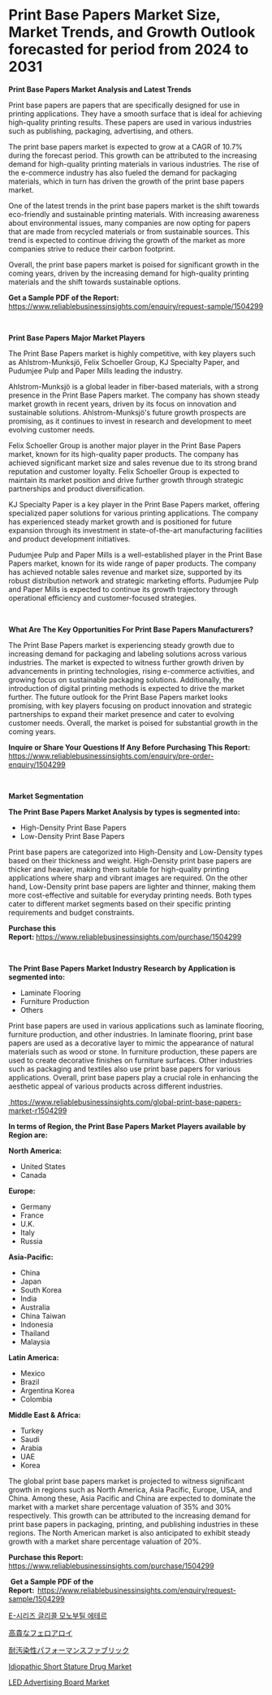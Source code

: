 <p><h1>Print Base Papers Market Size, Market Trends, and Growth Outlook forecasted for period from 2024 to 2031</h1></p><p><strong>Print Base Papers Market Analysis and Latest Trends</strong></p>
<p><p>Print base papers are papers that are specifically designed for use in printing applications. They have a smooth surface that is ideal for achieving high-quality printing results. These papers are used in various industries such as publishing, packaging, advertising, and others.</p><p>The print base papers market is expected to grow at a CAGR of 10.7% during the forecast period. This growth can be attributed to the increasing demand for high-quality printing materials in various industries. The rise of the e-commerce industry has also fueled the demand for packaging materials, which in turn has driven the growth of the print base papers market.</p><p>One of the latest trends in the print base papers market is the shift towards eco-friendly and sustainable printing materials. With increasing awareness about environmental issues, many companies are now opting for papers that are made from recycled materials or from sustainable sources. This trend is expected to continue driving the growth of the market as more companies strive to reduce their carbon footprint.</p><p>Overall, the print base papers market is poised for significant growth in the coming years, driven by the increasing demand for high-quality printing materials and the shift towards sustainable options.</p></p>
<p><strong>Get a Sample PDF of the Report:&nbsp;</strong> <a href="https://www.reliablebusinessinsights.com/enquiry/request-sample/1504299">https://www.reliablebusinessinsights.com/enquiry/request-sample/1504299</a></p>
<p>&nbsp;</p>
<p><strong>Print Base Papers Major Market Players</strong></p>
<p><p>The Print Base Papers market is highly competitive, with key players such as Ahlstrom-Munksjö, Felix Schoeller Group, KJ Specialty Paper, and Pudumjee Pulp and Paper Mills leading the industry. </p><p>Ahlstrom-Munksjö is a global leader in fiber-based materials, with a strong presence in the Print Base Papers market. The company has shown steady market growth in recent years, driven by its focus on innovation and sustainable solutions. Ahlstrom-Munksjö's future growth prospects are promising, as it continues to invest in research and development to meet evolving customer needs.</p><p>Felix Schoeller Group is another major player in the Print Base Papers market, known for its high-quality paper products. The company has achieved significant market size and sales revenue due to its strong brand reputation and customer loyalty. Felix Schoeller Group is expected to maintain its market position and drive further growth through strategic partnerships and product diversification.</p><p>KJ Specialty Paper is a key player in the Print Base Papers market, offering specialized paper solutions for various printing applications. The company has experienced steady market growth and is positioned for future expansion through its investment in state-of-the-art manufacturing facilities and product development initiatives.</p><p>Pudumjee Pulp and Paper Mills is a well-established player in the Print Base Papers market, known for its wide range of paper products. The company has achieved notable sales revenue and market size, supported by its robust distribution network and strategic marketing efforts. Pudumjee Pulp and Paper Mills is expected to continue its growth trajectory through operational efficiency and customer-focused strategies.</p></p>
<p>&nbsp;</p>
<p><strong>What Are The Key Opportunities For Print Base Papers Manufacturers?</strong></p>
<p><p>The Print Base Papers market is experiencing steady growth due to increasing demand for packaging and labeling solutions across various industries. The market is expected to witness further growth driven by advancements in printing technologies, rising e-commerce activities, and growing focus on sustainable packaging solutions. Additionally, the introduction of digital printing methods is expected to drive the market further. The future outlook for the Print Base Papers market looks promising, with key players focusing on product innovation and strategic partnerships to expand their market presence and cater to evolving customer needs. Overall, the market is poised for substantial growth in the coming years.</p></p>
<p><strong>Inquire or Share Your Questions If Any Before Purchasing This Report:</strong> <a href="https://www.reliablebusinessinsights.com/enquiry/pre-order-enquiry/1504299">https://www.reliablebusinessinsights.com/enquiry/pre-order-enquiry/1504299</a></p>
<p>&nbsp;</p>
<p><strong>Market Segmentation</strong></p>
<p><strong>The Print Base Papers Market Analysis by types is segmented into:</strong></p>
<p><ul><li>High-Density Print Base Papers</li><li>Low-Density Print Base Papers</li></ul></p>
<p><p>Print base papers are categorized into High-Density and Low-Density types based on their thickness and weight. High-Density print base papers are thicker and heavier, making them suitable for high-quality printing applications where sharp and vibrant images are required. On the other hand, Low-Density print base papers are lighter and thinner, making them more cost-effective and suitable for everyday printing needs. Both types cater to different market segments based on their specific printing requirements and budget constraints.</p></p>
<p><strong>Purchase this Report:&nbsp;</strong><a href="https://www.reliablebusinessinsights.com/purchase/1504299">https://www.reliablebusinessinsights.com/purchase/1504299</a></p>
<p>&nbsp;</p>
<p><strong>The Print Base Papers Market Industry Research by Application is segmented into:</strong></p>
<p><ul><li>Laminate Flooring</li><li>Furniture Production</li><li>Others</li></ul></p>
<p><p>Print base papers are used in various applications such as laminate flooring, furniture production, and other industries. In laminate flooring, print base papers are used as a decorative layer to mimic the appearance of natural materials such as wood or stone. In furniture production, these papers are used to create decorative finishes on furniture surfaces. Other industries such as packaging and textiles also use print base papers for various applications. Overall, print base papers play a crucial role in enhancing the aesthetic appeal of various products across different industries.</p></p>
<p><a href="https://www.reliablebusinessinsights.com/global-print-base-papers-market-r1504299">&nbsp;https://www.reliablebusinessinsights.com/global-print-base-papers-market-r1504299</a></p>
<p><strong>In terms of Region, the Print Base Papers Market Players available by Region are:</strong></p>
<p>
    <p> <strong> North America: </strong>
        <ul>
            <li>United States</li>
            <li>Canada</li>
        </ul>
        </p> 
    <p> <strong> Europe: </strong>
        <ul>
            <li>Germany</li>
            <li>France</li>
            <li>U.K.</li>
            <li>Italy</li>
            <li>Russia</li>
        </ul>
        </p> 
    <p> <strong> Asia-Pacific: </strong>
        <ul>
            <li>China</li>
            <li>Japan</li>
            <li>South Korea</li>
            <li>India</li>
            <li>Australia</li>
            <li>China Taiwan</li>
            <li>Indonesia</li>
            <li>Thailand</li>
            <li>Malaysia</li>
        </ul>
        </p> 
    <p> <strong> Latin America: </strong>
        <ul>
            <li>Mexico</li>
            <li>Brazil</li>
            <li>Argentina Korea</li>
            <li>Colombia</li>
        </ul>
        </p> 
    <p> <strong> Middle East & Africa: </strong>
        <ul>
            <li>Turkey</li>
            <li>Saudi</li>
            <li>Arabia</li>
            <li>UAE</li>
            <li>Korea</li>
        </ul>
    </p>
    </p>
<p><p>The global print base papers market is projected to witness significant growth in regions such as North America, Asia Pacific, Europe, USA, and China. Among these, Asia Pacific and China are expected to dominate the market with a market share percentage valuation of 35% and 30% respectively. This growth can be attributed to the increasing demand for print base papers in packaging, printing, and publishing industries in these regions. The North American market is also anticipated to exhibit steady growth with a market share percentage valuation of 20%.</p></p>
<p><strong>Purchase this Report: </strong><a href="https://www.reliablebusinessinsights.com/purchase/1504299">https://www.reliablebusinessinsights.com/purchase/1504299</a></p>
<p>&nbsp;<strong>Get a Sample PDF of the Report:&nbsp;&nbsp;</strong><a href="https://www.reliablebusinessinsights.com/enquiry/request-sample/1504299">https://www.reliablebusinessinsights.com/enquiry/request-sample/1504299</a></p>
<p><strong></strong></p>
<p><p><a href="https://github.com/RickyMetzDVM/Market-Research-Report-List-1/blob/main/541305786715.md">E-시리즈 글리콜 모노부틸 에테르</a></p><p><a href="https://github.com/leigh4852023/Market-Research-Report-List-1/blob/main/523765395066.md">高貴なフェロアロイ</a></p><p><a href="https://github.com/alyle7648/Market-Research-Report-List-1/blob/main/692565995065.md">耐汚染性パフォーマンスファブリック</a></p><p><a href="https://github.com/markusgodoy/Market-Research-Report-List-3/blob/main/idiopathic-short-stature-drug-market.md">Idiopathic Short Stature Drug Market</a></p><p><a href="https://issuu.com/reportprime-2/docs/led-advertising-board-market-size-2030.pptx">LED Advertising Board Market</a></p></p>
